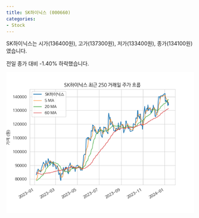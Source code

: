 ```yaml
---
title: SK하이닉스 (000660)
categories:
- Stock
---
```


SK하이닉스는 시가(136400원), 고가(137300원), 저가(133400원), 종가(134100원)였습니다.

전일 종가 대비 -1.40% 하락했습니다.

<!-- more -->

![000660](/assets/images/stock/000660.png)